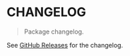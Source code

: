 # CHANGELOG

> Package changelog.

See [GitHub Releases](https://github.com/stdlib-js/string-remove-first/releases) for the changelog.